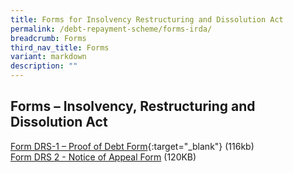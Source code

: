 ```yaml
---
title: Forms for Insolvency Restructuring and Dissolution Act
permalink: /debt-repayment-scheme/forms-irda/
breadcrumb: Forms
third_nav_title: Forms
variant: markdown
description: ""
---
```

Forms – Insolvency, Restructuring and Dissolution Act
---
[Form DRS-1 – Proof of Debt Form](/files/FormDRS-1-ProofofDebtForm.pdf){:target="_blank"} (116kb)<br>
[Form DRS 2 - Notice of Appeal Form](/files/5oct2023formdrs2noticeofappealformirda.pdf) (120KB)<br>